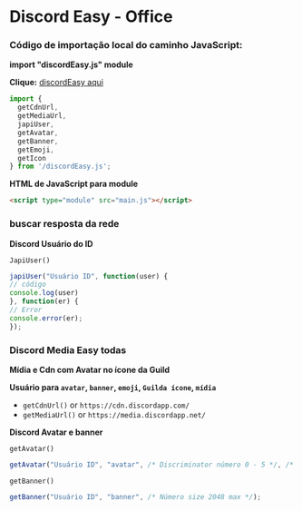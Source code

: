 # Discord Easy - Office

### Código de importação local do caminho JavaScript:

**import "discordEasy.js" module**

**Clique:** [discordEasy aqui](https://github.com/yurizzjaxx/DiscordEasy-Office/blob/main/discordEasy.js)

```js
import {
  getCdnUrl,
  getMediaUrl,
  japiUser,
  getAvatar,
  getBanner,
  getEmoji,
  getIcon
} from '/discordEasy.js';
```
**HTML de JavaScript para module**

```html
<script type="module" src="main.js"></script>
```
### buscar resposta da rede
**Discord Usuário do ID**

`JapiUser()`
```js
japiUser("Usuário ID", function(user) {
// código
console.log(user)
}, function(er) {
// Error
console.error(er);
});
```

### Discord Media Easy todas

**Mídia e Cdn com Avatar no ícone da Guild**

**Usuário para `avatar`, `banner`, `emoji`, `Guilda ícone`, `mídia`**

- `getCdnUrl()` or `https://cdn.discordapp.com/`
- `getMediaUrl()` or `https://media.discordapp.net/`

**Discord Avatar e banner**

`getAvatar()`

```js
getAvatar("Usuário ID", "avatar", /* Discriminator número 0 - 5 */, /* Número size 2048 max */);
```

`getBanner()`

```js
getBanner("Usuário ID", "banner", /* Número size 2048 max */);
```
